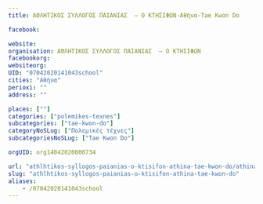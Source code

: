 ```yaml
---
title: ΑΘΛHTΙΚΟΣ ΣΥΛΛΟΓΟΣ ΠΑΙΑΝΙΑΣ  – Ο ΚΤΗΣΙΦΩΝ-Αθήνα-Tae Kwon Do

facebook:

website:
organisation: ΑΘΛHTΙΚΟΣ ΣΥΛΛΟΓΟΣ ΠΑΙΑΝΙΑΣ  – Ο ΚΤΗΣΙΦΩΝ
facebookorg:
websiteorg:
UID: "07042020141043school"
cities: "Αθήνα"
perioxi: ""
address: ""

places: [""]
categories: ["polemikes-texnes"]
subcategories: ["tae-kwon-do"]
categoryNoSLug: ["Πολεμικές τέχνες"]
subcategoriesNoSLug: ["Tae Kwon Do"]

orgUID: org14042020000734

url: "athlhtikos-syllogos-paianias-o-ktisifon-athina-tae-kwon-do/athina//"
slug: "athlhtikos-syllogos-paianias-o-ktisifon-athina-tae-kwon-do"
aliases:
    - /07042020141043school
---
```





